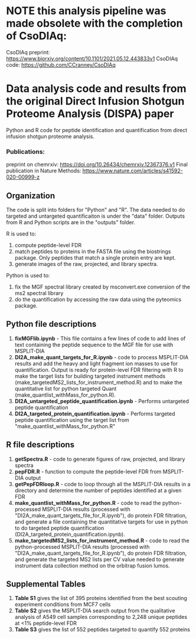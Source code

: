 # **NOTE** this analysis pipeline was made obsolete with the completion of CsoDIAq:
CsoDIAq preprint: https://www.biorxiv.org/content/10.1101/2021.05.12.443833v1
CsoDIAq code: https://github.com/CCranney/CsoDIAq

# Data analysis code and results from the original Direct Infusion Shotgun Proteome Analysis (DISPA) paper
Python and R code for peptide identification and quantification from direct infusion shotgun proteome analysis.

### Publications:
preprint on chemrxiv: https://doi.org/10.26434/chemrxiv.12367376.v1
Final publication in Nature Methods: https://www.nature.com/articles/s41592-020-00999-z


## Organization
The code is split into folders for "Python" and "R". 
The data needed to do targeted and untargeted quantificaiton is under the "data" folder. 
Outputs from R and Python scripts are in the "outputs" folder. 

R is used to:
1. compute peptide-level FDR  
2. match peptides to proteins in the FASTA file using the biostrings package. Only peptides that match a single protein entry are kept. 
3. generate images of the raw, projected, and library spectra. 

Python is used to:
1. fix the MGF spectral library created by msconvert.exe conversion of the ms2 spectral library
2. do the quantification by accessing the raw data using the pyteomics package.

## Python file descriptions
1. **fixMGFlib.ipynb** - This file contains a few lines of code to add lines of text containing the peptide sequence to the MGF file for use with MSPLIT-DIA
2. **DI2A_make_quant_targets_for_R.ipynb** - code to process MSPLIT-DIA results and add the heavy and light fragment ion masses to use for quantification. Output is ready for protein-level FDR filtering with R to make the target lists for building targeted instrument methods (make_targetedMS2_lists_for_instrument_method.R) and to make the quantitative list for python targeted Quant (make_quantlist_withMass_for_python.R).
3. **DI2A_untargeted_peptide_quantification.ipynb** - Performs untargeted peptide quantification
4. **DI2A_targeted_protein_quantification.ipynb** - Performs targeted peptide quantification using the target list from "make_quantlist_withMass_for_python.R" 

## R file descriptions
1. **getSpectra.R** - code to generate figures of raw, projected, and library spectra
2. **pepFDR.R** - function to compute the peptide-level FDR from MSPLIT-DIA output
3. **getPepFDRloop.R** - code to loop through all the MSPLIT-DIA results in a directory and determine the number of peptides identified at a given FDR
4. **make_quantlist_withMass_for_python.R** - code to read the python-processed MSPLIT-DIA results (processed with "DI2A_make_quant_targets_file_for_R.ipynb"), do protein FDR filtration, and generate a file containing the quantitative targets for use in python to do targeted peptide quantification (DI2A_targeted_protein_quantification.ipynb). 
5. **make_targetedMS2_lists_for_instrument_method.R** - code to read the python-processed MSPLIT-DIA results (processed with "DI2A_make_quant_targets_file_for_R.ipynb"), do protein FDR filtration, and generate the targeted MS2 lists per CV value needed to generate instrument data collection method on the orbitrap fusion lumos. 

## Supplemental Tables
1. **Table S1** gives the list of 395 proteins identified from the best scouting experiment conditions from MCF7 cells
2. **Table S2** gives the MSPLIT-DIA search output from the qualitative analysis of A549 cell samples corresponding to 2,248 unique peptides at <1% peptide-level FDR
3. **Table S3** gives the list of 552 peptides targeted to quantify 552 proteins
